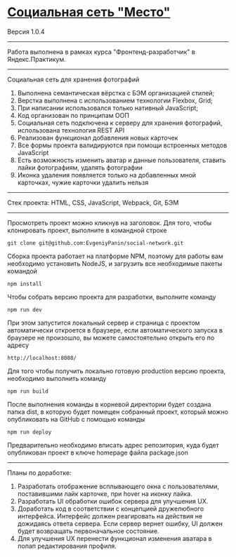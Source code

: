 # [Социальная сеть "Место"](https://evgeniypanin.github.io/sprint_10/)

Версия 1.0.4

---  

Работа выполнена в рамках курса "Фронтенд-разработчик" в Яндекс.Практикум. 

---

Социальная сеть для хранения фотографий
<ol>
  <li>Выполнена семантическая вёрстка с БЭМ организацией стилей;</li>  
  <li>Верстка выполнена с использованием технологии Flexbox, Grid;</li>
  <li>При написании использовался только нативный JavaScript;</li>
  <li>Код организован по принципам ООП</li>
  <li>Социальная сеть подключена к серверу для хранения фотографий, использована технология REST API</li>
  <li>Реализован функционал добавления новых карточек</li>
  <li>Все формы проекта валидируются при помощи встроенных методов JavaScript</li>
  <li>Есть возможность изменить аватар и данные пользователя, ставить лайки фотографиям, удалять фотографии</li>
  <li>Иконка удаления появляется только на добавленных мной карточках, чужие карточки удалить нельзя</li>
</ol> 

---

Стек проекта: HTML, CSS, JavaScript, Webpack, Git, БЭМ

---
Просмотреть проект можно кликнув на заголовок. 
Для того, чтобы клонировать проект, выполните в командной строке 

```
git clone git@github.com:EvgeniyPanin/social-network.git
```
Сборка проекта работает на платформе NPM, поэтому для работы вам необходимо установить NodeJS, и загрузить все необходимые пакеты
командой
```
npm install
```
Чтобы собрать версию проекта для разработки, выполните команду
```
npm run dev
```
При этом запустится локальный сервер и страница с проектом автоматически откроется в браузере,
если автоматического запуска в браузере не произошло, вы можете самостоятельно открыть его по адресу

```
http://localhost:8080/
```
Для того чтобы получить локально готовую production версию проекта, необходимо выполнить команду

```
npm run build
```
После выполнения команды в корневой директории будет создана папка dist, в которую будет помещен собранный проект,
который можно опубликовать на GitHub с помощью команды

```
npm run deploy
```
Предварительно необходимо вписать адрес репозитория, куда будет опубликован проект в ключе homepage файла package.json

---
Планы по доработке:
1. Разработать отображение всплывающего окна с пользователями, поставившими лайк карточке, при hover на иконку лайка.
2. Разработать UI обработки ошибок сервера для улучшения UX.
3. Доработать код в соответствии с концепцией дружелюбного интерфейса. Интерфейс должен реагировать на действия не дожидаясь ответа сервера. Если сервер вернет ошибку, UI должен будет возвращать первоначальное состояние.
4. Для улучшения UX перенести функционал изменения аватара в попап редактирования профиля.

